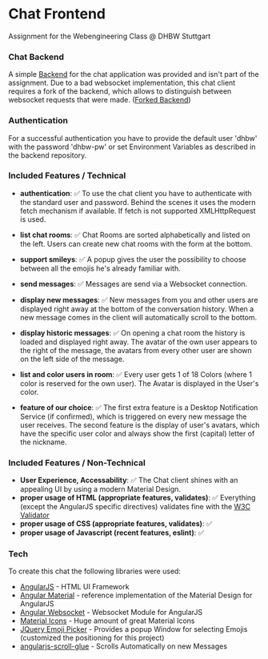 # Chat Frontend
Assignment for the Webengineering Class @ DHBW Stuttgart

### Chat Backend
A simple [Backend] for the chat application was provided and isn't part
of the assignment. Due to a bad websocket implementation, this chat
client requires a fork of the backend, which allows to distinguish
between websocket requests that were made.
([Forked Backend])

### Authentication
For a successful authentication you have to provide the default user
'dhbw' with the password 'dhbw-pw' or set Environment Variables as
described in the backend repository.

### Included Features / Technical
- **authentication**: ✅ To use the chat client you have to authenticate
with the standard user and password. Behind the scenes it uses the
modern fetch mechanism if available. If fetch is not supported
XMLHttpRequest is used.

- **list chat rooms**: ✅ Chat Rooms are sorted alphabetically and listed
on the left. Users can create new chat rooms with the form at the bottom.

- **support smileys**: ✅ A popup gives the user the possibility to choose
between all the emojis he's already familiar with.

- **send messages**: ✅ Messages are send via a Websocket connection.

- **display new messages**: ✅ New messages from you and other users are
displayed right away at the bottom of the conversation history. When a
new message comes in the client will automatically scroll to the bottom.

- **display historic messages**: ✅ On opening a chat room the history is
loaded and displayed right away. The avatar of the own user appears to
the right of the message, the avatars from every other user are shown
on the left side of the message.

- **list and color users in room**: ✅ Every user gets 1 of 18 Colors
(where 1 color is reserved for the own user). The Avatar is displayed in
the User's color.

- **feature of our choice**: ✅ The first extra feature is a Desktop
Notification Service (if confirmed), which is triggered on every new message
the user receives. The second feature is the display of user's avatars,
which have the specific user color and always show the first (capital)
letter of the nickname.

### Included Features / Non-Technical
- **User Experience, Accessability**: ✅ The Chat client shines with an
appealing UI by using a modern Material Design.
- **proper usage of HTML (appropriate features, validates)**: ✅
Everything (except the AngularJS specific directives) validates fine
with the [W3C Validator]
- **proper usage of CSS (appropriate features, validates)**: ✅
- **proper usage of Javascript (recent features, eslint)**: ✅

### Tech
To create this chat the following libraries were used:

* [AngularJS] - HTML UI Framework
* [Angular Material] - reference implementation of the Material Design
for AngularJS
* [Angular Websocket] - Websocket Module for AngularJS
* [Material Icons] - Huge amount of great Material Icons
* [JQuery Emoji Picker] - Provides a popup Window for selecting Emojis
(customized the positioning for this project)
* [angularjs-scroll-glue] - Scrolls Automatically on new Messages

[AngularJS]: <http://angularjs.org>
[Angular Material]: <http://material.angularjs.org>
[Material Icons]: <https://material.io/icons/>
[Backend]: <https://github.com/Lhdang88/cloud_computing_ws>
[JQuery Emoji Picker]: <https://github.com/wedgies/jquery-emoji-picker>
[angularjs-scroll-glue]: <https://github.com/Luegg/angularjs-scroll-glue>
[Angular Websocket]: <https://github.com/AngularClass/angular-websocket>
[Forked Backend]: <https://github.com/M320Trololol/cloud_computing_ws>
[W3C Validator]: <https://validator.w3.org/>